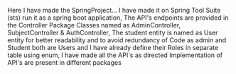 Here I have made the SpringProject... I have made it on Spring Tool Suite (sts) run it as a spring boot application, 
The API's endpoints are provided in the Controller Package Classes named as AdminController, SubjectController & AuthController,
The student entity is named as User entity for better readability and to avoid redundancy of Code as admin and Student both are Users and I have already define their Roles in separate table using enum,
I have made all the API's as directed
Implementation of API's are present in different packages
